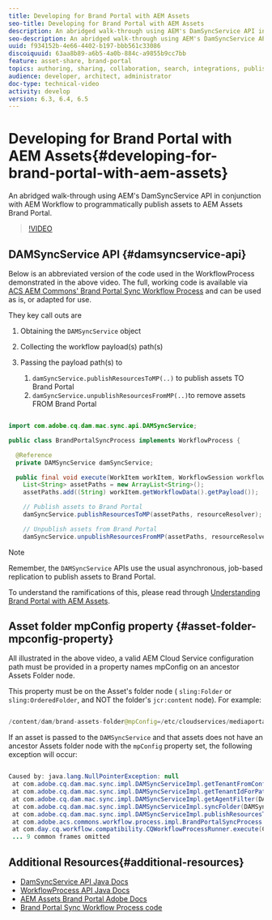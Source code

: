```yaml
---
title: Developing for Brand Portal with AEM Assets
seo-title: Developing for Brand Portal with AEM Assets
description: An abridged walk-through using AEM's DamSyncService API in conjunction with AEM Workflow to programmatically publish assets to AEM Assets Brand Portal.
seo-description: An abridged walk-through using AEM's DamSyncService API in conjunction with AEM Workflow to programmatically publish assets to AEM Assets Brand Portal.
uuid: f934152b-4e66-4402-b197-bbb561c33086
discoiquuid: 63aa8b89-a6b5-4a0b-884c-a9855b9cc7bb
feature: asset-share, brand-portal
topics: authoring, sharing, collaboration, search, integrations, publishing, metadata, images, renditions
audience: developer, architect, administrator
doc-type: technical-video
activity: develop
version: 6.3, 6.4, 6.5
---
```


# Developing for Brand Portal with AEM Assets{#developing-for-brand-portal-with-aem-assets}

An abridged walk-through using AEM's DamSyncService API in conjunction with AEM Workflow to programmatically publish assets to AEM Assets Brand Portal.

>[!VIDEO](https://video.tv.adobe.com/v/18494t1/?quality=9)

## DAMSyncService API {#damsyncservice-api}

Below is an abbreviated version of the code used in the WorkflowProcess demonstrated in the above video. The full, working code is available via [ACS AEM Commons' Brand Portal Sync Workflow Process](https://github.com/Adobe-Consulting-Services/acs-aem-commons/blob/master/bundle/src/main/java/com/adobe/acs/commons/workflow/process/impl/BrandPortalSyncProcess.java) and can be used as is, or adapted for use.

They key call outs are

1. Obtaining the `DAMSyncService` object
2. Collecting the workflow payload(s) path(s)
3. Passing the payload path(s) to

    1. `damSyncService.publishResourcesToMP(..)` to publish assets TO Brand Portal
    2. `damSyncService.unpublishResourcesFromMP(..)`to remove assets FROM Brand Portal

```java

import com.adobe.cq.dam.mac.sync.api.DAMSyncService;

public class BrandPortalSyncProcess implements WorkflowProcess {

  @Reference 
  private DAMSyncService damSyncService;

  public final void execute(WorkItem workItem, WorkflowSession workflowSession, MetaDataMap metaDataMap) throws WorkflowException {
    List<String> assetPaths = new ArrayList<String>();
    assetPaths.add((String) workItem.getWorkflowData().getPayload());

    // Publish assets to Brand Portal    
    damSyncService.publishResourcesToMP(assetPaths, resourceResolver);

    // Unpublish assets from Brand Portal    
    damSyncService.unpublishResourcesFromMP(assetPaths, resourceResolver);

```

>[!NOTE]
>
>Remember, the `DAMSyncService` APIs use the usual asynchronous, job-based replication to publish assets to Brand Portal.
>
>To understand the ramifications of this, please read through [Understanding Brand Portal with AEM Assets](brand-portal-article-understand.md).

## Asset folder mpConfig property {#asset-folder-mpconfig-property}

All illustrated in the above video, a valid AEM Cloud Service configuration path must be provided in a property names mpConfig on an ancestor Assets Folder node.

This property must be on the Asset's folder node ( `sling:Folder` or `sling:OrderedFolder`, and NOT the folder's `jcr:content` node). For example:

```java

/content/dam/brand-assets-folder@mpConfig=/etc/cloudservices/mediaportal/brand-portal

```

If an asset is passed to the `DAMSyncService` and that assets does not have an ancestor Assets folder node with the `mpConfig` property set, the following exception will occur:

```java

Caused by: java.lang.NullPointerException: null
 at com.adobe.cq.dam.mac.sync.impl.DAMSyncServiceImpl.getTenantFromConfiguration(DAMSyncServiceImpl.java:784)
 at com.adobe.cq.dam.mac.sync.impl.DAMSyncServiceImpl.getTenantIdForPath(DAMSyncServiceImpl.java:437)
 at com.adobe.cq.dam.mac.sync.impl.DAMSyncServiceImpl.getAgentFilter(DAMSyncServiceImpl.java:571)
 at com.adobe.cq.dam.mac.sync.impl.DAMSyncServiceImpl.syncFolder(DAMSyncServiceImpl.java:265)
 at com.adobe.cq.dam.mac.sync.impl.DAMSyncServiceImpl.publishResourcesToMP(DAMSyncServiceImpl.java:217)
 at com.adobe.acs.commons.workflow.process.impl.BrandPortalSyncProcess.execute(BrandPortalSyncProcess.java:100)
 at com.day.cq.workflow.compatibility.CQWorkflowProcessRunner.execute(CQWorkflowProcessRunner.java:93)
 ... 9 common frames omitted

```

## Additional Resources{#additional-resources}

* [DamSyncService API Java Docs](https://docs.adobe.com/docs/en/aem/6-2/develop/ref/javadoc/com/adobe/cq/dam/mac/sync/api/DAMSyncService.html)
* [WorkflowProcess API Java Docs](https://docs.adobe.com/docs/en/aem/6-2/develop/ref/javadoc/com/adobe/granite/workflow/exec/WorkflowProcess.html)
* [AEM Assets Brand Portal Adobe Docs](https://helpx.adobe.com/experience-manager/brand-portal/using/brand-portal.html)
* [Brand Portal Sync Workflow Process code](https://github.com/Adobe-Consulting-Services/acs-aem-commons/blob/master/bundle/src/main/java/com/adobe/acs/commons/workflow/process/impl/BrandPortalSyncProcess.java)
